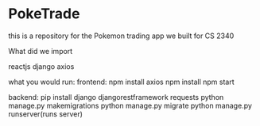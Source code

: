 # PokeTrade

this is a repository for the Pokemon trading app we built for CS 2340

What did we import

reactjs 
django
axios

what you would run:
frontend:
npm install axios
npm install
npm start

backend:
pip install django djangorestframework requests
python manage.py makemigrations
python manage.py migrate
python manage.py runserver(runs server)

